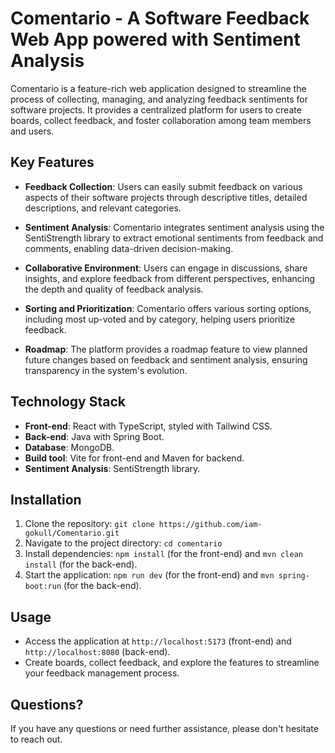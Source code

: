# Comentario - A Software Feedback Web App powered with Sentiment Analysis

Comentario is a feature-rich web application designed to streamline the process of collecting, managing, and analyzing feedback sentiments for software projects. It provides a centralized platform for users to create boards, collect feedback, and foster collaboration among team members and users.

## Key Features

- **Feedback Collection**: Users can easily submit feedback on various aspects of their software projects through descriptive titles, detailed descriptions, and relevant categories.

- **Sentiment Analysis**: Comentario integrates sentiment analysis using the SentiStrength library to extract emotional sentiments from feedback and comments, enabling data-driven decision-making.

- **Collaborative Environment**: Users can engage in discussions, share insights, and explore feedback from different perspectives, enhancing the depth and quality of feedback analysis.

- **Sorting and Prioritization**: Comentario offers various sorting options, including most up-voted and by category, helping users prioritize feedback.

- **Roadmap**: The platform provides a roadmap feature to view planned future changes based on feedback and sentiment analysis, ensuring transparency in the system's evolution.

## Technology Stack

- **Front-end**: React with TypeScript, styled with Tailwind CSS.
- **Back-end**: Java with Spring Boot.
- **Database**: MongoDB.
- **Build tool**: Vite for front-end and Maven for backend.
- **Sentiment Analysis**: SentiStrength library.

## Installation

1. Clone the repository: `git clone https://github.com/iam-gokull/Comentario.git`
2. Navigate to the project directory: `cd comentario`
3. Install dependencies: `npm install` (for the front-end) and `mvn clean install` (for the back-end).
4. Start the application: `npm run dev` (for the front-end) and `mvn spring-boot:run` (for the back-end).

## Usage

- Access the application at `http://localhost:5173` (front-end) and `http://localhost:8080` (back-end).
- Create boards, collect feedback, and explore the features to streamline your feedback management process.

<!-- ## Contributing

Contributions are welcome! Please follow the [contribution guidelines](CONTRIBUTING.md). -->

<!-- ## License

This project is licensed under the MIT License - see the [LICENSE.md](LICENSE.md) file for details. -->

## Questions?

If you have any questions or need further assistance, please don't hesitate to reach out.
